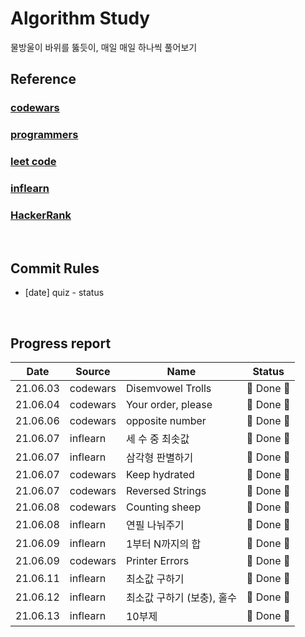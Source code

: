 # Algorithm Study

물방울이 바위를 뚫듯이, 매일 매일 하나씩 풀어보기

## Reference

### [codewars](https://www.codewars.com/dashboard)

### [programmers](https://programmers.co.kr/)

### [leet code](https://leetcode.com/)

### [inflearn](https://www.inflearn.com/)

### [HackerRank](https://www.hackerrank.com/dashboard)

</br>

## Commit Rules

- [date] quiz - status

</br>

## Progress report

|   Date   | Source   | Name               | Status     |
| :------: | -------- | ------------------ | ---------- |
| 21.06.03 | codewars | Disemvowel Trolls  | 🎉 Done 🎉 |
| 21.06.04 | codewars | Your order, please | 🎉 Done 🎉 |
| 21.06.06 | codewars | opposite number    | 🎉 Done 🎉 |
| 21.06.07 | inflearn | 세 수 중 최솟값    | 🎉 Done 🎉 |
| 21.06.07 | inflearn | 삼각형 판별하기    | 🎉 Done 🎉 |
| 21.06.07 | codewars | Keep hydrated      | 🎉 Done 🎉 |
| 21.06.07 | codewars | Reversed Strings   | 🎉 Done 🎉 |
| 21.06.08 | codewars | Counting sheep     | 🎉 Done 🎉 |
| 21.06.08 | inflearn | 연필 나눠주기      | 🎉 Done 🎉 |
| 21.06.09 | inflearn | 1부터 N까지의 합   | 🎉 Done 🎉 |
| 21.06.09 | codewars | Printer Errors     | 🎉 Done 🎉 |
| 21.06.11 | inflearn | 최소값 구하기      | 🎉 Done 🎉 |
| 21.06.12 | inflearn | 최소값 구하기 (보충), 홀수    | 🎉 Done 🎉 |
| 21.06.13 | inflearn | 10부제   | 🎉 Done 🎉 |
